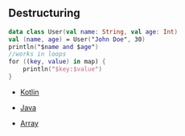 ## Destructuring

```kotlin
data class User(val name: String, val age: Int)
val (name, age) = User("John Doe", 30)
println("$name and $age")
//works in loops
for ((key, value) in map) {
    println("$key:$value")
}
```

* [Kotlin](https://github.com/jntakpe/release-monitor/blob/8e6b61b31cab2a0086268155c3dd323dfdf66ada/src/main/kotlin/com/github/jntakpe/releasemonitor/mapper/VersionMappings.kt#L13)
* [Java](https://github.com/jntakpe/release-monitor-java/blob/7aa99df15b078f3f0b2643885be2ac5d536a6515/src/main/java/com/github/jntakpe/releasemonitorjava/mapper/VersionMapper.java#L24)

* [Array](https://github.com/jntakpe/proxy-switcher/blob/42aae4364cc7d7da740956b440939ba70bb423ae/src/main/kotlin/com/github/jntakpe/proxyswitcher/utils/ArgumentsUtils.kt#L28)
